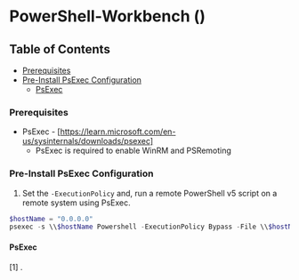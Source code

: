 # PowerShell-Workbench () <!-- omit from toc -->

## Table of Contents <!-- omit from toc -->

- [Prerequisites](#prerequisites)
- [Pre-Install PsExec Configuration](#pre-install-psexec-configuration)
  - [PsExec](#psexec)

### Prerequisites

- PsExec - [https://learn.microsoft.com/en-us/sysinternals/downloads/psexec]
  - PsExec is required to enable WinRM and PSRemoting

### Pre-Install PsExec Configuration

1. Set the `-ExecutionPolicy` and, run a remote PowerShell v5 script on a remote system using PsExec.

```powershell
$hostName = "0.0.0.0"
psexec -s \\$hostName Powershell -ExecutionPolicy Bypass -File \\$hostName\scripts\Get-CompInfo.ps1
```

#### PsExec

[1] .
